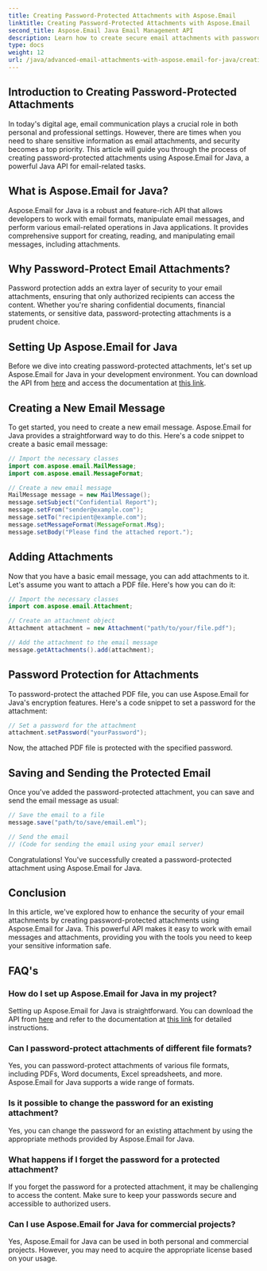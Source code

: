 ```yaml
---
title: Creating Password-Protected Attachments with Aspose.Email
linktitle: Creating Password-Protected Attachments with Aspose.Email
second_title: Aspose.Email Java Email Management API
description: Learn how to create secure email attachments with password protection using Aspose.Email for Java.
type: docs
weight: 12
url: /java/advanced-email-attachments-with-aspose.email-for-java/creating-password-protected-attachments/
---
```


## Introduction to Creating Password-Protected Attachments

In today's digital age, email communication plays a crucial role in both personal and professional settings. However, there are times when you need to share sensitive information as email attachments, and security becomes a top priority. This article will guide you through the process of creating password-protected attachments using Aspose.Email for Java, a powerful Java API for email-related tasks.

## What is Aspose.Email for Java?

Aspose.Email for Java is a robust and feature-rich API that allows developers to work with email formats, manipulate email messages, and perform various email-related operations in Java applications. It provides comprehensive support for creating, reading, and manipulating email messages, including attachments.

## Why Password-Protect Email Attachments?

Password protection adds an extra layer of security to your email attachments, ensuring that only authorized recipients can access the content. Whether you're sharing confidential documents, financial statements, or sensitive data, password-protecting attachments is a prudent choice.

## Setting Up Aspose.Email for Java

Before we dive into creating password-protected attachments, let's set up Aspose.Email for Java in your development environment. You can download the API from [here](https://releases.aspose.com/email/java/) and access the documentation at [this link](https://reference.aspose.com/email/java/).

## Creating a New Email Message

To get started, you need to create a new email message. Aspose.Email for Java provides a straightforward way to do this. Here's a code snippet to create a basic email message:

```java
// Import the necessary classes
import com.aspose.email.MailMessage;
import com.aspose.email.MessageFormat;

// Create a new email message
MailMessage message = new MailMessage();
message.setSubject("Confidential Report");
message.setFrom("sender@example.com");
message.setTo("recipient@example.com");
message.setMessageFormat(MessageFormat.Msg);
message.setBody("Please find the attached report.");
```

## Adding Attachments

Now that you have a basic email message, you can add attachments to it. Let's assume you want to attach a PDF file. Here's how you can do it:

```java
// Import the necessary classes
import com.aspose.email.Attachment;

// Create an attachment object
Attachment attachment = new Attachment("path/to/your/file.pdf");

// Add the attachment to the email message
message.getAttachments().add(attachment);
```

## Password Protection for Attachments

To password-protect the attached PDF file, you can use Aspose.Email for Java's encryption features. Here's a code snippet to set a password for the attachment:

```java
// Set a password for the attachment
attachment.setPassword("yourPassword");
```

Now, the attached PDF file is protected with the specified password.

## Saving and Sending the Protected Email

Once you've added the password-protected attachment, you can save and send the email message as usual:

```java
// Save the email to a file
message.save("path/to/save/email.eml");

// Send the email
// (Code for sending the email using your email server)
```

Congratulations! You've successfully created a password-protected attachment using Aspose.Email for Java.

## Conclusion

In this article, we've explored how to enhance the security of your email attachments by creating password-protected attachments using Aspose.Email for Java. This powerful API makes it easy to work with email messages and attachments, providing you with the tools you need to keep your sensitive information safe.

## FAQ's

### How do I set up Aspose.Email for Java in my project?

Setting up Aspose.Email for Java is straightforward. You can download the API from [here](https://releases.aspose.com/email/java/) and refer to the documentation at [this link](https://reference.aspose.com/email/java/) for detailed instructions.

### Can I password-protect attachments of different file formats?

Yes, you can password-protect attachments of various file formats, including PDFs, Word documents, Excel spreadsheets, and more. Aspose.Email for Java supports a wide range of formats.

### Is it possible to change the password for an existing attachment?

Yes, you can change the password for an existing attachment by using the appropriate methods provided by Aspose.Email for Java.

### What happens if I forget the password for a protected attachment?

If you forget the password for a protected attachment, it may be challenging to access the content. Make sure to keep your passwords secure and accessible to authorized users.

### Can I use Aspose.Email for Java for commercial projects?

Yes, Aspose.Email for Java can be used in both personal and commercial projects. However, you may need to acquire the appropriate license based on your usage.
